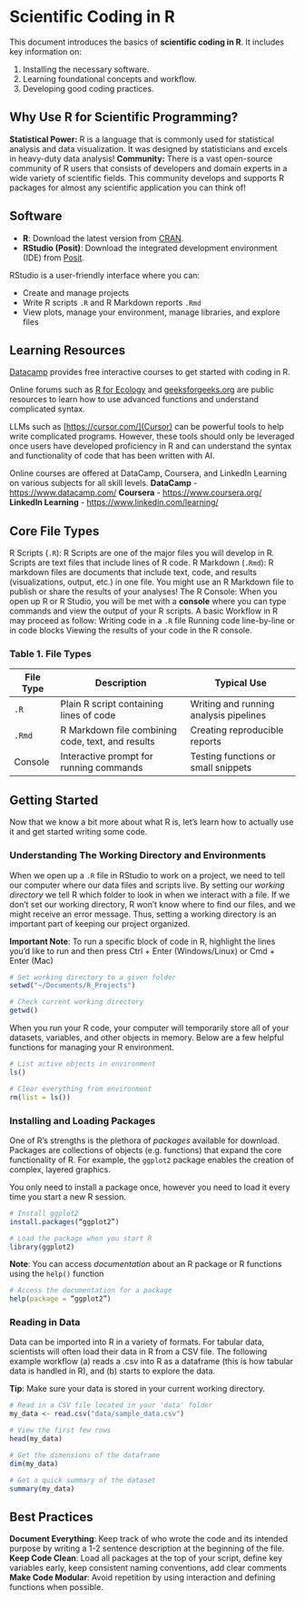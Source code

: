 # Scientific Coding in R
This document introduces the basics of **scientific coding in R**. It includes key information on:
1. Installing the necessary software.
2. Learning foundational concepts and workflow. 
3. Developing good coding practices. 


## Why Use R for Scientific Programming?
**Statistical Power:** R is a language that is commonly used for statistical analysis and data visualization. It was designed by statisticians and excels in heavy-duty data analysis!
 **Community:** There is a vast open-source community of R users that consists of developers and domain experts in a wide variety of scientific fields. This community develops and supports R packages for almost any scientific application you can think of!


## Software
- **R**: Download the latest version from [CRAN](https://cran.r-project.org/).  
- **RStudio (Posit)**: Download the integrated development environment (IDE) from [Posit](https://posit.co/downloads/).

RStudio is a user-friendly interface where you can:
- Create and manage projects  
- Write R scripts `.R` and R Markdown reports `.Rmd`  
- View plots, manage your environment, manage libraries, and explore files 


## Learning Resources
[Datacamp](https://www.datacamp.com/users/sign_in) provides free interactive courses to get started with coding in R. 

Online forums such as [R for Ecology](https://www.rforecology.com/) and [geeksforgeeks.org](https://www.geeksforgeeks.org/) are public resources to learn how to use advanced functions and understand complicated syntax.

LLMs such as [https://cursor.com/](Cursor) can be powerful tools to help write complicated programs. However, these tools should only be leveraged once users have developed proficiency in R and can understand the syntax and functionality of code that has been written with AI. 

Online courses are offered at DataCamp, Coursera, and LinkedIn Learning on various subjects for all skill levels.
**DataCamp** - https://www.datacamp.com/
**Coursera** - https://www.coursera.org/
**LinkedIn Learning** - https://www.linkedin.com/learning/

## Core File Types
R Scripts (`.R`): R Scripts are one of the major files you will develop in R. Scripts are text files that include lines of R code. 
R Markdown (`.Rmd`): R markdown files are documents that include text, code, and results (visualizations, output, etc.) in one file. You might use an R Markdown file to publish or share the results of your analyses!
The R Console: When you open up R or R Studio, you will be met with a **console** where you can type commands and view the output of your R scripts. A basic Workflow in R may proceed as follow:
Writing code in a `.R` file
Running code line-by-line or in code blocks
Viewing the results of your code in the R console.

### Table 1. File Types 
| File Type | Description | Typical Use |
|------------|--------------|--------------|
| `.R` | Plain R script containing lines of code | Writing and running analysis pipelines |
| `.Rmd` | R Markdown file combining code, text, and results | Creating reproducible reports |
| Console | Interactive prompt for running commands | Testing functions or small snippets |

## Getting Started
Now that we know a bit more about what R is, let’s learn how to actually use it and get started writing some code. 

### Understanding The Working Directory and Environments
When we open up a `.R` file in RStudio to work on a project, we need to tell our computer where our data files and scripts live. By setting our *working directory* we tell R which folder to look in when we interact with a file. If we don’t set our working directory, R won’t know where to find our files, and we might receive an error message. Thus, setting a working directory is an important part of keeping our project organized. 

**Important Note**: To run a specific block of code in R, highlight the lines you’d like to run and then press Ctrl + Enter (Windows/Linux) or Cmd + Enter (Mac)
```r
# Set working directory to a given folder
setwd("~/Documents/R_Projects")

# Check current working directory
getwd()  
```

When you run your R code, your computer will temporarily store all of your datasets, variables, and other objects in memory. Below are a few helpful functions for managing your R environment.

```r
# List active objects in environment
ls()

# Clear everything from environment
rm(list = ls())
```
### Installing and Loading Packages
One of R’s strengths is the plethora of *packages* available for download. Packages are collections of objects (e.g. functions) that expand the core functionality of R. For example, the `ggplot2` package enables the creation of complex, layered graphics.

You only need to install a package once, however you need to load it every time you start a new R session. 
```r
# Install ggplot2
install.packages(“ggplot2”)

# Load the package when you start R
library(ggplot2)
```
**Note**: You can access *documentation* about an R package or R functions using the `help()` function

```r
# Access the documentation for a package
help(package = “ggplot2”)
```

### Reading in Data
Data can be imported into R in a variety of formats. For tabular data, scientists will often load their data in R from a CSV file. The following example workflow (a) reads a .csv into R as a dataframe (this is how tabular data is handled in R), and (b) starts to explore the data.

**Tip**: Make sure your data is stored in your current working directory. 
```r
# Read in a CSV file located in your 'data' folder
my_data <- read.csv("data/sample_data.csv")

# View the first few rows
head(my_data)

# Get the dimensions of the dataframe
dim(my_data)

# Get a quick summary of the dataset
summary(my_data)
```

## Best Practices
**Document Everything**: Keep track of who wrote the code and its intended purpose by writing a 1-2 sentence 
description at the beginning of the file.
**Keep Code Clean**: Load all packages at the top of your script, define key variables early, keep consistent naming conventions, add clear comments
**Make Code Modular**: Avoid repetition by using interaction and defining functions when possible. 




